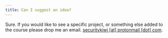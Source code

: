 ```yaml
---
title: Can I suggest an idea?
---
```


Sure. If you would like to see a specific project, or something else added to the course please drop me an email. <a href="" target="">securitykiwi [at] protonmail [dot] com</a>.
